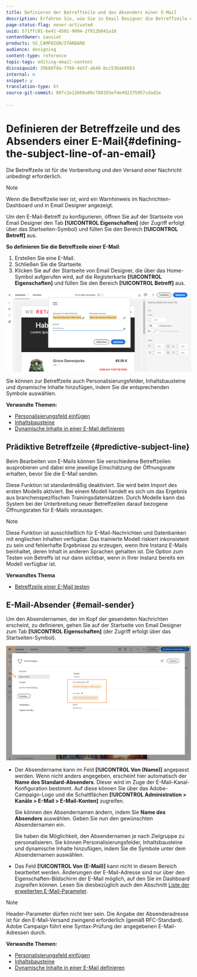 ```yaml
---
title: Definieren der Betreffzeile und des Absenders einer E-Mail
description: Erfahren Sie, wie Sie in Email Designer die Betreffzeile und den Absender einer E-Mail definieren.
page-status-flag: never-activated
uuid: 571ffc01-6e41-4501-9094-2f812b041a10
contentOwner: sauviat
products: SG_CAMPAIGN/STANDARD
audience: designing
content-type: reference
topic-tags: editing-email-content
discoiquuid: 39b86fda-7766-4e5f-ab48-bcc536ab66b3
internal: n
snippet: y
translation-type: ht
source-git-commit: 00fc2e12669a00c788355ef4e492375957cdad2e

---
```



# Definieren der Betreffzeile und des Absenders einer E-Mail{#defining-the-subject-line-of-an-email}

Die Betreffzeile ist für die Vorbereitung und den Versand einer Nachricht unbedingt erforderlich.

>[!NOTE]
>
>Wenn die Betreffzeile leer ist, wird ein Warnhinweis im Nachrichten-Dashboard und in Email Designer angezeigt.

Um den E-Mail-Betreff zu konfigurieren, öffnen Sie auf der Startseite von Email Designer den Tab **[!UICONTROL Eigenschaften]** (der Zugriff erfolgt über das Startseiten-Symbol) und füllen Sie den Bereich **[!UICONTROL Betreff]** aus.

**So definieren Sie die Betreffzeile einer E-Mail**:

1. Erstellen Sie eine E-Mail.
1. Schließen Sie die Startseite.
1. Klicken Sie auf der Startseite von Email Designer, die über das Home-Symbol aufgerufen wird, auf die Registerkarte **[!UICONTROL Eigenschaften]** und füllen Sie den Bereich **[!UICONTROL Betreff]** aus.

![](assets/email_designer_subject.png)

Sie können zur Betreffzeile auch Personalisierungsfelder, Inhaltsbausteine und dynamische Inhalte hinzufügen, indem Sie die entsprechenden Symbole auswählen.

**Verwandte Themen:**

* [Personalisierungsfeld einfügen](../../designing/using/personalization.md#inserting-a-personalization-field)
* [Inhaltsbausteine](../../designing/using/personalization.md#adding-a-content-block)
* [Dynamische Inhalte in einer E-Mail definieren](../../designing/using/personalization.md#defining-dynamic-content-in-an-email)

## Prädiktive Betreffzeile {#predictive-subject-line}

Beim Bearbeiten von E-Mails können Sie verschiedene Betreffzeilen ausprobieren und dabei eine jeweilige Einschätzung der Öffnungsrate erhalten, bevor Sie die E-Mail senden.

Diese Funktion ist standardmäßig deaktiviert. Sie wird beim Import des ersten Modells aktiviert. Bei einem Modell handelt es sich um das Ergebnis aus branchenspezifischen Trainingsdatensätzen. Durch Modelle kann das System bei der Unterbreitung neuer Betreffzeilen darauf bezogene Öffnungsraten für E-Mails voraussagen.

>[!NOTE]
>
>Diese Funktion ist ausschließlich für E-Mail-Nachrichten und Datenbanken mit englischen Inhalten verfügbar. Das trainierte Modell riskiert inkonsistent zu sein und fehlerhafte Ergebnisse zu erzeugen, wenn Ihre Instanz E-Mails beinhaltet, deren Inhalt in anderen Sprachen gehalten ist. Die Option zum Testen von Betreffs ist nur dann sichtbar, wenn in Ihrer Instanz bereits ein Modell verfügbar ist.

**Verwandtes Thema**

* [Betreffzeile einer E-Mail testen](../../sending/using/testing-subject-line-email.md)

## E-Mail-Absender {#email-sender}

Um den Absendernamen, der im Kopf der gesendeten Nachrichten erscheint, zu definieren, gehen Sie auf der Startseite von Email Designer zum Tab **[!UICONTROL Eigenschaften]** (der Zugriff erfolgt über das Startseiten-Symbol).

![](assets/delivery_content_edition16.png)

* Der Absendername kann im Feld **[!UICONTROL Von (Name)]** angepasst werden. Wenn nicht anders angegeben, erscheint hier automatisch der **Name des Standard-Absenders**. Dieser wird im Zuge der E-Mail-Kanal-Konfiguration bestimmt. Auf diese können Sie über das Adobe-Campaign-Logo und die Schaltflächen **[!UICONTROL Administration &gt; Kanäle &gt; E-Mail &gt; E-Mail-Konten]** zugreifen.

   Sie können den Absendernamen ändern, indem Sie **Name des Absenders** auswählen. Geben Sie nun den gewünschten Absendernamen ein.

   Sie haben die Möglichkeit, den Absendernamen je nach Zielgruppe zu personalisieren. Sie können Personalisierungsfelder, Inhaltsbausteine und dynamische Inhalte hinzufügen, indem Sie die Symbole unter dem Absendernamen auswählen.

* Das Feld **[!UICONTROL Von (E-Mail)]** kann nicht in diesem Bereich bearbeitet werden. Änderungen der E-Mail-Adresse sind nur über den Eigenschaften-Bildschirm der E-Mail möglich, auf den Sie im Dashboard zugreifen können. Lesen Sie diesbezüglich auch den Abschnitt [Liste der erweiterten E-Mail-Parameter](../../administration/using/configuring-email-channel.md#advanced-parameters).

>[!NOTE]
>
>Header-Parameter dürfen nicht leer sein. Die Angabe der Absenderadresse ist für den E-Mail-Versand zwingend erforderlich (gemäß RFC-Standard). Adobe Campaign führt eine Syntax-Prüfung der angegebenen E-Mail-Adressen durch.

**Verwandte Themen:**

* [Personalisierungsfeld einfügen](../../designing/using/personalization.md#inserting-a-personalization-field)
* [Inhaltsbausteine](../../designing/using/personalization.md#adding-a-content-block)
* [Dynamische Inhalte in einer E-Mail definieren](../../designing/using/personalization.md#defining-dynamic-content-in-an-email)
